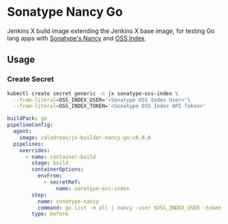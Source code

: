 # Sonatype Nancy Go

Jenkins X build image extending the Jenkins X base image, for testing Go lang apps with [Sonatype's Nancy](https://github.com/sonatype-nexus-community/nancy) and [OSS Index](https://ossindex.sonatype.org/).

## Usage

### Create Secret

```sh
kubectl create secret generic -n jx sonatype-oss-index \
  --from-literal=OSS_INDEX_USER='<Sonatype OSS Index User>'\
  --from-literal=OSS_INDEX_TOKEN='<Sonatype OSS Index API Token>'
```

```yaml
buildPack: go
pipelineConfig:
  agent:
    image: caladreas/jx-builder-nancy-go:v0.8.0
  pipelines:
    overrides:
      - name: container-build
        stage: build
        containerOptions:
          envFrom:
            - secretRef:
                name: sonatype-oss-index
        step:
          name: sonatype-nancy
          command: go list -m all | nancy -user $OSS_INDEX_USER -token $OSS_INDEX_TOKEN
        type: before
```